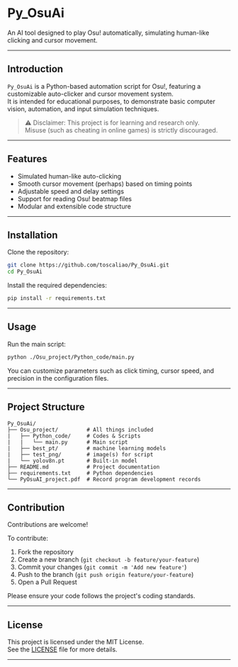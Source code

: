 # Py_OsuAi
An AI tool designed to play Osu! automatically, simulating human-like clicking and cursor movement.

---
## Introduction

`Py_OsuAi` is a Python-based automation script for Osu!, featuring a customizable auto-clicker and cursor movement system.  
It is intended for educational purposes, to demonstrate basic computer vision, automation, and input simulation techniques.

> ⚠️ Disclaimer: This project is for learning and research only.  
> Misuse (such as cheating in online games) is strictly discouraged.
---
## Features

- Simulated human-like auto-clicking
- Smooth cursor movement (perhaps) based on timing points
- Adjustable speed and delay settings
- Support for reading Osu! beatmap files
- Modular and extensible code structure
---
## Installation

Clone the repository:

```bash
git clone https://github.com/toscaliao/Py_OsuAi.git
cd Py_OsuAi
```

Install the required dependencies:

```bash
pip install -r requirements.txt
```
---
## Usage

Run the main script:

```bash
python ./Osu_project/Python_code/main.py
```

You can customize parameters such as click timing, cursor speed, and precision in the configuration files.  

---
## Project Structure

```
Py_OsuAi/
├── Osu_project/         # All things included
|   ├── Python_code/     # Codes & Scripts
|   |   └── main.py      # Main script
|   ├── best_pt/         # machine learning models
|   ├── test_png/        # image(s) for script
|   └── yolov8n.pt       # Built-in model
├── README.md            # Project documentation
├── requirements.txt     # Python dependencies
└── PyOsuAI_project.pdf  # Record program development records

```
---
## Contribution

Contributions are welcome!

To contribute:

1. Fork the repository
2. Create a new branch (`git checkout -b feature/your-feature`)
3. Commit your changes (`git commit -m 'Add new feature'`)
4. Push to the branch (`git push origin feature/your-feature`)
5. Open a Pull Request

Please ensure your code follows the project's coding standards.

---
## License

This project is licensed under the MIT License.  
See the [LICENSE](LICENSE) file for more details.


---
